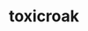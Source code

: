 ---
id: 454
title: toxicroak
types: [poison,fighting]
image: https://raw.githubusercontent.com/PokeAPI/sprites/master/sprites/pokemon/454.png
---